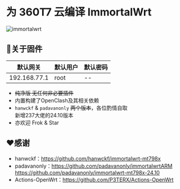 # 为 360T7 云编译 ImmortalWrt
![immortalwrt](logo.png)

## 🤖关于固件

  | 默认网关    | 默认用户     | 默认密码     |
  | -------- | -------- | -------- |
  | 192.168.77.1 | root | -- |

- ~~纯净版 无任何非必要插件~~
- 内置构建了OpenClash及其相关依赖
- `hanwckf` & `padavanonly` ~~两个版本~~，各位酌情自取  
   新增237大佬的24.10版本
- 亦欢迎 Frok & Star

## ❤️感谢
- hanwckf：https://github.com/hanwckf/immortalwrt-mt798x  
- padavanonly：https://github.com/padavanonly/immortalwrtARM  
               https://github.com/padavanonly/immortalwrt-mt798x-24.10
- Actions-OpenWrt：https://github.com/P3TERX/Actions-OpenWrt

